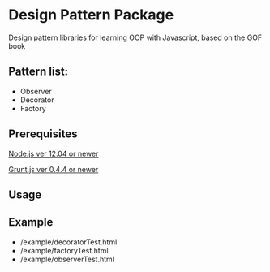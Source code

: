 Design Pattern Package
========
Design pattern libraries for learning OOP with Javascript, based on the GOF book

Pattern list:
----
- Observer
- Decorator
- Factory

Prerequisites
----
  [Node.js ver 12.04 or newer](http://nodejs.org)
  
  [Grunt.js ver 0.4.4 or newer](http://gruntjs.com/)
 
    
Usage
----

Example
----
- /example/decoratorTest.html
- /example/factoryTest.html
- /example/observerTest.html
